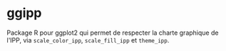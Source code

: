# ggipp

Package R pour ggplot2 qui permet de respecter la charte graphique de l'IPP, via
`scale_color_ipp`, `scale_fill_ipp` et `theme_ipp`.
